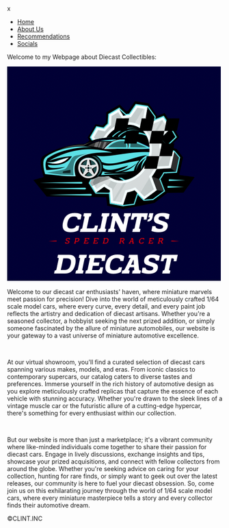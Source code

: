  x<!DOCTYPE html>
<html lang="en">
<head>
    <meta charset="UTF-8">
    <meta name="viewport" content="width=device-width, initial-scale=1.0">
    <title>CLINT DIECAST</title>
    <link rel="stylesheet" href="ablaocss.css">
    <link rel="stylesheet" href="bootstrap-5.3.3-dist/css/bootstrap-grid.rtl.css">
</head>
<div>
<body>
<div><nav class="navbar">
<ul>
    <li><a href="http://127.0.0.1:5500/N2.html">Home</a></li>
    <li><a href="http://127.0.0.1:5500/Ablaoweb.html">About Us</a></li>
    <li><a href="http://127.0.0.1:5500/About%20Us.html">Recommendations</a></li>
    <li><a href="http://127.0.0.1:5500/SOCIALS.html">Socials</a></li>
</ul>
<body>
</nav></div>
<div class="container">
    <p class="intro-text">Welcome to my Webpage about Diecast Collectibles:</p>
</div>
<div class="image-container">
    <img src="Carlogo copy.jpg" alt="">
</div>
<p>Welcome to our diecast car enthusiasts' haven, where miniature marvels meet passion for precision! Dive into the world of meticulously crafted 1/64 scale model cars, where every curve, every detail, and every paint job reflects the artistry and dedication of diecast artisans. Whether you're a seasoned collector, a hobbyist seeking the next prized addition, or simply someone fascinated by the allure of miniature automobiles, our website is your gateway to a vast universe of miniature automotive excellence.</p>
<br>
<p>At our virtual showroom, you'll find a curated selection of diecast cars spanning various makes, models, and eras. From iconic classics to contemporary supercars, our catalog caters to diverse tastes and preferences. Immerse yourself in the rich history of automotive design as you explore meticulously crafted replicas that capture the essence of each vehicle with stunning accuracy. Whether you're drawn to the sleek lines of a vintage muscle car or the futuristic allure of a cutting-edge hypercar, there's something for every enthusiast within our collection.</p>
<br>
<p>But our website is more than just a marketplace; it's a vibrant community where like-minded individuals come together to share their passion for diecast cars. Engage in lively discussions, exchange insights and tips, showcase your prized acquisitions, and connect with fellow collectors from around the globe. Whether you're seeking advice on caring for your collection, hunting for rare finds, or simply want to geek out over the latest releases, our community is here to fuel your diecast obsession. So, come join us on this exhilarating journey through the world of 1/64 scale model cars, where every miniature masterpiece tells a story and every collector finds their automotive dream.</p>
<div><footer class="footer">&copy;CLINT.INC</footer></div>


</body>
</div>
</html>
